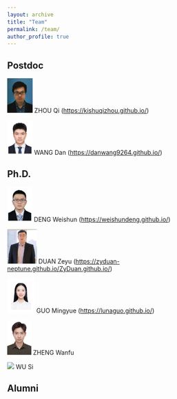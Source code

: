 ```yaml
---
layout: archive
title: "Team"
permalink: /team/
author_profile: true
---
```


## Postdoc

<img src="../images/team/Qi.jpg" height="80"> ZHOU Qi (https://kishuqizhou.github.io/)

<img src="../images/team/Dan.jpg" height="80"> WANG Dan (https://danwang9264.github.io/)



## Ph.D.

<img src="../images/team/Weishun.jpg" height="80"> DENG Weishun (https://weishundeng.github.io/)

<img src="../images/team/Zeyu.jpg" height="80"> DUAN Zeyu (https://zyduan-neptune.github.io/ZyDuan.github.io/)

<img src="../images/team/Mingyue2.jpg" height="80"> GUO Mingyue (https://lunaguo.github.io/)

<img src="../images/team/Wanfu.jpg" height="80"> ZHENG Wanfu 

<img src="../images/team/github.jpg" height="80"> WU Si 



## Alumni

